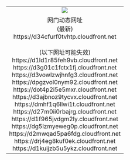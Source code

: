 ﻿<table>
  <tr></tr>
  <tr><td colspan=2 align=center><img src="https://d34cfurf0tvhtp.cloudfront.net/Up/oGate.jpg" /></td></tr>
  <tr><td colspan=2 align=center>网门动态网址<br/>(最新)
<br>https://d34cfurf0tvhtp.cloudfront.net
<br/><br/>(以下网址可能失效)
<br>https://d1ld1r85feh9vb.cloudfront.net
<br>https://d3g01c1fctx1fj.cloudfront.net
<br>https://d3vowlzwjhnfg3.cloudfront.net
<br>https://dpgzvol0nym92.cloudfront.net
<br>https://dot4p2i5e5mxr.cloudfront.net
<br>https://d3ajbnoz9tycvx.cloudfront.net
<br>https://dmhf1q6llwi1t.cloudfront.net
<br>https://d27m0ii0rbajrg.cloudfront.net
<br>https://d1f965jvdgm2ly.cloudfront.net
<br>https://dg5lzmyeweg0p.cloudfront.net
<br>https://d2mwqad5pa6fdg.cloudfront.net
<br>https://drj4eg8kuf0ek.cloudfront.net
<br>https://d1kuijzb5u5ykz.cloudfront.net
    </td>
  </tr>
</table>
